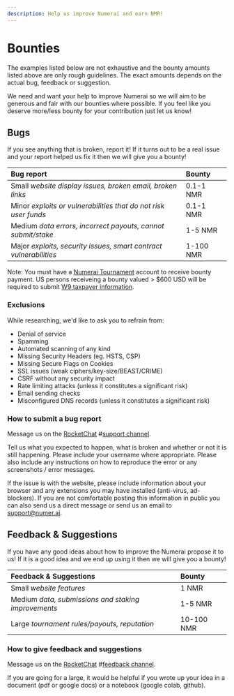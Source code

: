 ```yaml
---
description: Help us improve Numerai and earn NMR!
---
```


# Bounties

The examples listed below are not exhaustive and the bounty amounts listed above are only rough guidelines. The exact amounts depends on the actual bug, feedback or suggestion.

We need and want your help to improve Numerai so we will aim to be generous and fair with our bounties where possible. If you feel like you deserve more/less bounty for your contribution just let us know!

## Bugs

If you see anything that is broken, report it! If it turns out to be a real issue and your report helped us fix it then we will give you a bounty!

| Bug report | Bounty |
| :--- | :--- |
| Small _website display issues, broken email, broken links_ | 0.1-1 NMR |
| Minor _exploits or vulnerabilities that do not risk user funds_ | 0.1-1 NMR |
| Medium _data errors, incorrect payouts, cannot submit/stake_ | 1-5 NMR |
| Major _exploits, security issues, smart contract vulnerabilities_ | 1-100 NMR |

Note: You must have a [Numerai Tournament](https://numer.ai/tournament/) account to receive bounty payment. US persons receiveing a bounty valued > $600 USD will be required to submit [W9 taxpayer information](us-taxes.md).

### Exclusions
While researching, we'd like to ask you to refrain from:

 - Denial of service
 - Spamming
 - Automated scanning of any kind
 - Missing Security Headers (eg. HSTS, CSP)
 - Missing Secure Flags on Cookies
 - SSL issues (weak ciphers/key-size/BEAST/CRIME)
 - CSRF without any security impact
 - Rate limiting attacks (unless it constitutes a significant risk)
 - Email sending checks
 - Misconfigured DNS records (unless it constitutes a significant risk)

### How to submit a bug report

Message us on the [RocketChat](https://community.numer.ai/) \#[support channel](https://community.numer.ai/channel/support).

Tell us what you expected to happen, what is broken and whether or not it is still happening. Please include your username where appropriate. Please also include any instructions on how to reproduce the error or any screenshots / error messages.

If the issue is with the website, please include information about your browser and any extensions you may have installed \(anti-virus, ad-blockers\). If you are not comfortable posting this information in public you can also send us a direct message or send us an email to support@numer.ai.

## Feedback & Suggestions

If you have any good ideas about how to improve the Numerai propose it to us! If it is a good idea and we end up using it then we will give you a bounty!

| Feedback & Suggestions | Bounty |
| :--- | :--- |
| Small _website features_ | 1 NMR |
| Medium _data, submissions and staking improvements_ | 1-5 NMR |
| Large _tournament rules/payouts, reputation_ | 10-100 NMR |

### How to give feedback and suggestions

Message us on the [RocketChat](https://community.numer.ai/) \#[feedback channel](https://community.numer.ai/channel/feedback).

If you are going for a large, it would be helpful if you wrote up your idea in a document \(pdf or google docs\) or a notebook \(google colab, github\).

